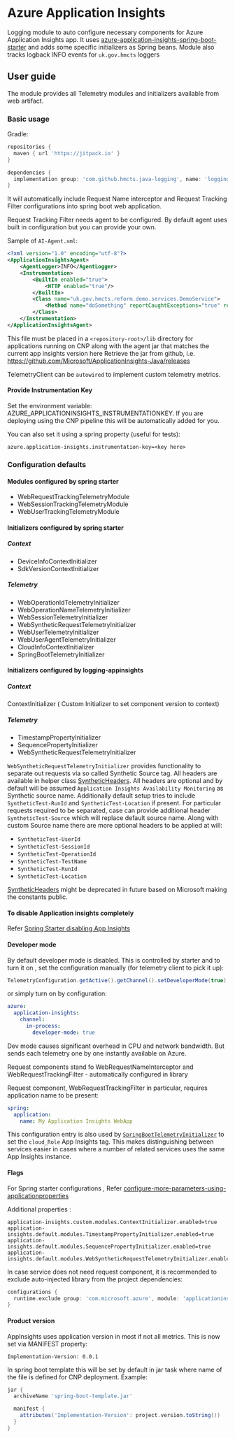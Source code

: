 # Azure Application Insights

Logging module to auto configure necessary components for Azure Application Insights app.
It uses [azure-application-insights-spring-boot-starter](https://github.com/Microsoft/ApplicationInsights-Java/tree/v2.3.1/azure-application-insights-spring-boot-starter) and adds some specific initializers as Spring beans.
Module also tracks logback INFO events for `uk.gov.hmcts` loggers

## User guide

The module provides all Telemetry modules and initializers available from web artifact.

### Basic usage

Gradle:

```groovy
repositories {
  maven { url 'https://jitpack.io' }
}

dependencies {
  implementation group: 'com.github.hmcts.java-logging', name: 'logging-appinsights', version: '5.1.9'
}
```

It will automatically include Request Name interceptor and Request Tracking Filter configurations into spring boot web application.

Request Tracking Filter needs agent to be configured. By default agent uses built in configuration but you can provide your own.

Sample of `AI-Agent.xml`:

```xml
<?xml version="1.0" encoding="utf-8"?>
<ApplicationInsightsAgent>
    <AgentLogger>INFO</AgentLogger>
    <Instrumentation>
        <BuiltIn enabled="true">
            <HTTP enabled="true"/>
        </BuiltIn>
        <Class name="uk.gov.hmcts.reform.demo.services.DemoService">
            <Method name="doSomething" reportCaughtExceptions="true" reportExecutionTime="true"/>
        </Class>
    </Instrumentation>
</ApplicationInsightsAgent>
```

This file must be placed in a `<repository-root>/lib` directory for applications running on CNP along with the agent jar that matches the current app insights version here
Retrieve the jar from github, i.e. https://github.com/Microsoft/ApplicationInsights-Java/releases

TelemetryClient can be `autowired`  to implement custom telemetry metrics.

#### Provide Instrumentation Key

Set the environment variable: AZURE_APPLICATIONINSIGHTS_INSTRUMENTATIONKEY. If you are deploying using the CNP pipeline this will be automatically added for you.

You can also set it using a spring property (useful for tests):

```properties
azure.application-insights.instrumentation-key=<key here>
```
### Configuration defaults

#### Modules configured by spring starter

- WebRequestTrackingTelemetryModule
- WebSessionTrackingTelemetryModule
- WebUserTrackingTelemetryModule

#### Initializers configured by spring starter


##### Context

- DeviceInfoContextInitializer
- SdkVersionContextInitializer

##### Telemetry

- WebOperationIdTelemetryInitializer
- WebOperationNameTelemetryInitializer
- WebSessionTelemetryInitializer
- WebSyntheticRequestTelemetryInitializer
- WebUserTelemetryInitializer
- WebUserAgentTelemetryInitializer
- CloudInfoContextInitializer
- SpringBootTelemetryInitializer

#### Initializers configured by logging-appinsights

##### Context
ContextInitializer ( Custom Initializer to set component version to context)

##### Telemetry

- TimestampPropertyInitializer
- SequencePropertyInitializer
- WebSyntheticRequestTelemetryInitializer


`WebSyntheticRequestTelemetryInitializer` provides functionality to separate out requests via so called Synthetic Source tag.
All headers are available in helper class [SyntheticHeaders](java-logging-appinsights/src/main/java/uk/gov/hmcts/reform/logging/appinsights/SyntheticHeaders).
All headers are optional and by default will be assumed `Application Insights Availability Monitoring` as Synthetic source name.
Additionally default setup tries to include `SyntheticTest-RunId` and `SyntheticTest-Location` if present.
For particular requests required to be separated, case can provide additional header `SyntheticTest-Source` which will replace default source name.
Along with custom Source name there are more optional headers to be applied at will:

- `SyntheticTest-UserId`
- `SyntheticTest-SessionId`
- `SyntheticTest-OperationId`
- `SyntheticTest-TestName`
- `SyntheticTest-RunId`
- `SyntheticTest-Location`

[SyntheticHeaders](java-logging-appinsights/src/main/java/uk/gov/hmcts/reform/logging/appinsights/SyntheticHeaders) might be deprecated in future based on Microsoft making the constants public.

#### To disable Application insights completely

Refer [Spring Starter disabling App Insights](https://github.com/Microsoft/ApplicationInsights-Java/tree/v2.3.1/azure-application-insights-spring-boot-starter#completely-disable-application-insights-using-applicationproperties)

#### Developer mode

By default developer mode is disabled. This is controlled by starter and to turn it on , set the configuration manually (for telemetry client to pick it up):

```java
TelemetryConfiguration.getActive().getChannel().setDeveloperMode(true);
```

or simply turn on by configuration:

```yaml
azure:
  application-insights:
    channel:
      in-process:
        developer-mode: true

```

Dev mode causes significant overhead in CPU and network bandwidth. But sends each telemetry one by one instantly available on Azure.

Request components stand fo WebRequestNameInterceptor and WebRequestTrackingFilter - automatically configured in library

Request component, WebRequestTrackingFilter in particular, requires application name to be present:

```yaml
spring:
  application:
    name: My Application Insights WebApp
```

This configuration entry is also used by [`SpringBootTelemetryInitializer`](https://github.com/Microsoft/ApplicationInsights-Java/blob/v2.3.1/azure-application-insights-spring-boot-starter/src/main/java/com/microsoft/applicationinsights/autoconfigure/initializer/SpringBootTelemetryInitializer.java) to set the `cloud_Role` App Insights tag. This makes distinguishing between services easier in cases where a number of related services uses the same App Insights instance.


#### Flags

For Spring starter configurations , Refer [configure-more-parameters-using-applicationproperties](https://github.com/Microsoft/ApplicationInsights-Java/tree/v2.3.1/azure-application-insights-spring-boot-starter#configure-more-parameters-using-applicationproperties)

Additional properties :
```properties
application-insights.custom.modules.ContextInitializer.enabled=true
application-insights.default.modules.TimestampPropertyInitializer.enabled=true
application-insights.default.modules.SequencePropertyInitializer.enabled=true
application-insights.default.modules.WebSyntheticRequestTelemetryInitializer.enabled=true

```


In case service does not need request component, it is recommended to exclude auto-injected library from the project dependencies:

```groovy
configurations {
  runtime.exclude group: 'com.microsoft.azure', module: 'applicationinsights-agent'
}
```

#### Product version

AppInsights uses application version in most if not all metrics. This is now set via MANIFEST property:

```manifest
Implementation-Version: 0.0.1
```

In spring boot template this will be set by default in jar task where name of the file is defined for CNP deployment. Example:

```groovy
jar {
  archiveName 'spring-boot-template.jar'

  manifest {
    attributes('Implementation-Version': project.version.toString())
  }
}
```
